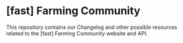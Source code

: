 # [fast] Farming Community

This repository contains our Changelog and other possible resources related to the [fast] Farming Community website and API.
